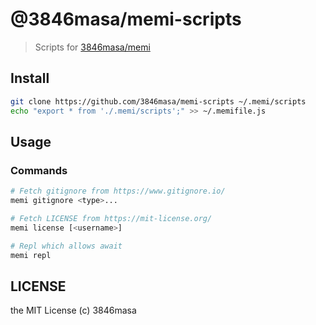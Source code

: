 # @3846masa/memi-scripts

> Scripts for [3846masa/memi]

[3846masa/memi]: https://github.com/3846masa/memi

## Install

```bash
git clone https://github.com/3846masa/memi-scripts ~/.memi/scripts
echo "export * from './.memi/scripts';" >> ~/.memifile.js
```

## Usage

### Commands

```bash
# Fetch gitignore from https://www.gitignore.io/
memi gitignore <type>...
```

```bash
# Fetch LICENSE from https://mit-license.org/
memi license [<username>]
```

```bash
# Repl which allows await
memi repl
```

## LICENSE

the MIT License (c) 3846masa
